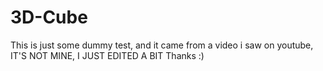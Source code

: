 # 3D-Cube
This is just some dummy test, and it came from a video i saw on youtube, IT'S NOT MINE, I JUST EDITED A BIT Thanks :)
